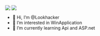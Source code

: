 <a href="https://github.com/Lookhacker">
<img align="center" src="https://github-readme-stats.vercel.app/api?username=Lookhacker&show_icons=true&count_private=true&include_all_commits=true" /></a>
</ br>
<a href="https://github.com/Lookhacker">
<img align="center" src="https://github-readme-stats.vercel.app/api/top-langs/?username=Lookhacker" />
</a>

- 👋 Hi, I’m @Lookhacker
- 👀 I’m interested in WinApplication
- 🌱 I’m currently learning Api and ASP.net

<!---
Lookhacker/Lookhacker is a ✨ special ✨ repository because its `README.md` (this file) appears on your GitHub profile.
You can click the Preview link to take a look at your changes.
--->
